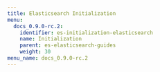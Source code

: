 ```yaml
---
title: Elasticsearch Initialization
menu:
  docs_0.9.0-rc.2:
    identifier: es-initialization-elasticsearch
    name: Initialization
    parent: es-elasticsearch-guides
    weight: 30
menu_name: docs_0.9.0-rc.2
---
```

